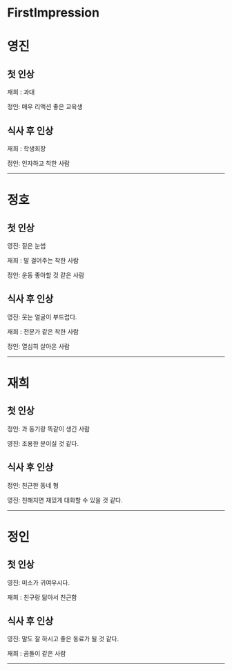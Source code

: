 # FirstImpression

# 영진
## 첫 인상
재희 : 과대

정인: 매우 리액션 좋은 교육생

## 식사 후 인상
재희 : 학생회장

정인: 인자하고 착한 사람

---
# 정호
## 첫 인상

영진: 짙은 눈썹

재희 : 말 걸어주는 착한  사람

정인: 운동 좋아할 것 같은 사람

## 식사 후 인상
영진: 웃는 얼굴이 부드럽다.

재희 : 전문가 같은 착한 사람

정인: 열심히 살아온 사람

---
# 재희
## 첫 인상
정인: 과 동기랑 똑같이 생긴 사람

영진: 조용한 분이실 것 같다.

## 식사 후 인상
정인: 친근한 동네 형

영진: 친해지면 재밌게 대화할 수 있을 것 같다.

---
# 정인
## 첫 인상
영진: 미소가 귀여우시다.

재희 : 친구랑 닮아서 친근함

## 식사 후 인상
영진: 말도 잘 하시고 좋은 동료가 될 것 같다.

재희 : 곰돌이 같은 사람

---
